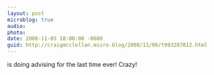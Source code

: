 ```yaml
---
layout: post
microblog: true
audio: 
photo: 
date: 2008-11-05 18:00:00 -0600
guid: http://craigmcclellan.micro.blog/2008/11/06/t993287812.html
---
```

is doing advising for the last time ever! Crazy!
